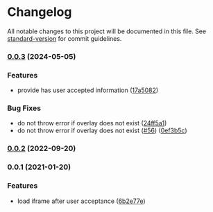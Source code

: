 # Changelog

All notable changes to this project will be documented in this file. See [standard-version](https://github.com/conventional-changelog/standard-version) for commit guidelines.

### [0.0.3](https://github.com/Simpel-Web/gdpr-c-o/compare/v0.0.2...v0.0.3) (2024-05-05)


### Features

* provide has user accepted information ([17a5082](https://github.com/Simpel-Web/gdpr-c-o/commit/17a508282a751ecfe1761b86f7e5679fd6dab493))


### Bug Fixes

* do not throw error if overlay does not exist ([24ff5a1](https://github.com/Simpel-Web/gdpr-c-o/commit/24ff5a1c23053ce10979ba655e849d87fbd6200a))
* do not throw error if overlay does not exist ([#56](https://github.com/Simpel-Web/gdpr-c-o/issues/56)) ([0ef3b5c](https://github.com/Simpel-Web/gdpr-c-o/commit/0ef3b5c655e2b23f41e275e2d660e24d54a2a128))

### [0.0.2](https://github.com/Simpel-Web/gdpr-c-o/compare/v0.0.1...v0.0.2) (2022-09-20)

### 0.0.1 (2021-01-20)


### Features

* load iframe after user acceptance ([6b2e77e](https://github.com/Simpel-Web/gdpr-c-o/commit/6b2e77e5f14dc1c852ceef4592e8645c25e6c709))
